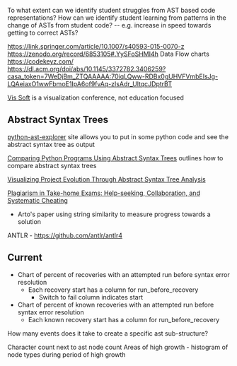 To what extent can we identify student struggles from AST based code representations?
How can we identify student learning from patterns in the change of ASTs  from student code? -- e.g. increase in speed  towards getting to correct ASTs?

https://link.springer.com/article/10.1007/s40593-015-0070-z
https://zenodo.org/record/6853105#.YySFoSHMI4h
Data Flow charts
https://codekeyz.com/
https://dl.acm.org/doi/abs/10.1145/3372782.3406259?casa_token=7WeDjBm_ZTQAAAAA:70iqLQww-RDBx0gUHVFVmbEIsJg-LQAeiaxO1wwFbmoE1IpA6of9fvAq-zIsAdr_UltqcJDptrBT

[Vis Soft](https://vissoft.info/2022/index.html) is a visualization conference, not education focused

## Abstract Syntax Trees

[python-ast-explorer](https://python-ast-explorer.com/) site allows you to put in some python code and see the abstract syntax tree as output

[Comparing Python Programs Using Abstract Syntax Trees](https://repositorio.uniandes.edu.co/bitstream/handle/1992/44754/u830947.pdf) outlines how to compare abstract syntax trees

[Visualizing Project Evolution Through Abstract
Syntax Tree Analysis](https://softwareprocess.es/pubs/feist2016VISSOFT-syntax-tree.pdf) 

[Plagiarism in Take-home Exams: Help-seeking, Collaboration,
and Systematic Cheating](https://helda.helsinki.fi/bitstream/handle/10138/315992/Plagiarism_in_Take_home_Exams_Help_seeking_Collaboration_and_Systematic_Cheating.pdf?sequence=1)

- Arto's paper using string similarity to measure progress towards a solution

ANTLR - https://github.com/antlr/antlr4

## Current

- Chart of percent of recoveries with an attempted run before syntax error resolution
  - Each recovery start has a column for run_before_recovery
    - Switch to fail column indicates start
- Chart of percent of known recoveries with an attempted run before syntax error resolution
  - Each known recovery start has a column for run_before_recovery


How many events does it take to create a specific ast sub-structure?


Character count next to ast node count
Areas of high growth - histogram of node types during period of high growth
